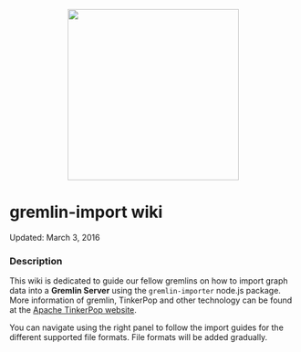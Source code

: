 
<p align="center">
 <img height="300" src="https://raw.githubusercontent.com/mastayoda/gremlin-importer/master/images/gremlin-running.png">
</p>

# **gremlin-import wiki**  #

Updated: March 3, 2016

### **Description** ###

This wiki is dedicated to guide our fellow gremlins on how to import graph data into a **Gremlin Server** using the `gremlin-importer` node.js package. More information of gremlin, TinkerPop and other technology can be found at the [Apache TinkerPop website](http://tinkerpop.apache.org).

You can navigate using the right panel to follow the import guides for the different supported file formats. File formats will be added gradually.
